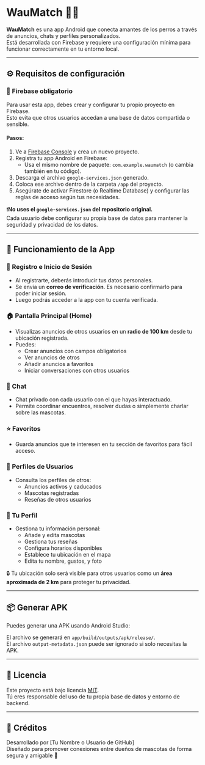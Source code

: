 # WauMatch 🐶💘

**WauMatch** es una app Android que conecta amantes de los perros a través de anuncios, chats y perfiles personalizados.  
Está desarrollada con Firebase y requiere una configuración mínima para funcionar correctamente en tu entorno local.

---

## ⚙️ Requisitos de configuración

### 🔐 Firebase obligatorio

Para usar esta app, debes crear y configurar tu propio proyecto en Firebase.  
Esto evita que otros usuarios accedan a una base de datos compartida o sensible.

#### Pasos:

1. Ve a [Firebase Console](https://console.firebase.google.com/) y crea un nuevo proyecto.
2. Registra tu app Android en Firebase:
   - Usa el mismo nombre de paquete: `com.example.waumatch` (o cambia también en tu código).
3. Descarga el archivo `google-services.json` generado.
4. Coloca ese archivo dentro de la carpeta `/app` del proyecto.
5. Asegúrate de activar Firestore (o Realtime Database) y configurar las reglas de acceso según tus necesidades.

❗**No uses el `google-services.json` del repositorio original.**  
Cada usuario debe configurar su propia base de datos para mantener la seguridad y privacidad de los datos.

---

## 📱 Funcionamiento de la App

### 📝 Registro e Inicio de Sesión
- Al registrarte, deberás introducir tus datos personales.
- Se envía un **correo de verificación**. Es necesario confirmarlo para poder iniciar sesión.
- Luego podrás acceder a la app con tu cuenta verificada.

### 🏠 Pantalla Principal (Home)
- Visualizas anuncios de otros usuarios en un **radio de 100 km** desde tu ubicación registrada.
- Puedes:
  - Crear anuncios con campos obligatorios
  - Ver anuncios de otros
  - Añadir anuncios a favoritos
  - Iniciar conversaciones con otros usuarios

### 💬 Chat
- Chat privado con cada usuario con el que hayas interactuado.
- Permite coordinar encuentros, resolver dudas o simplemente charlar sobre las mascotas.

### ⭐ Favoritos
- Guarda anuncios que te interesen en tu sección de favoritos para fácil acceso.

### 👥 Perfiles de Usuarios
- Consulta los perfiles de otros:
  - Anuncios activos y caducados
  - Mascotas registradas
  - Reseñas de otros usuarios

### 👤 Tu Perfil
- Gestiona tu información personal:
  - Añade y edita mascotas
  - Gestiona tus reseñas
  - Configura horarios disponibles
  - Establece tu ubicación en el mapa
  - Edita tu nombre, gustos, y foto

🔒 Tu ubicación solo será visible para otros usuarios como un **área aproximada de 2 km** para proteger tu privacidad.

---

## 📦 Generar APK

Puedes generar una APK usando Android Studio:


El archivo se generará en `app/build/outputs/apk/release/`.  
El archivo `output-metadata.json` puede ser ignorado si solo necesitas la APK.

---

## 📄 Licencia

Este proyecto está bajo licencia [MIT](LICENSE).  
Tú eres responsable del uso de tu propia base de datos y entorno de backend.

---

## 🧾 Créditos

Desarrollado por [Tu Nombre o Usuario de GitHub]  
Diseñado para promover conexiones entre dueños de mascotas de forma segura y amigable 🐾
